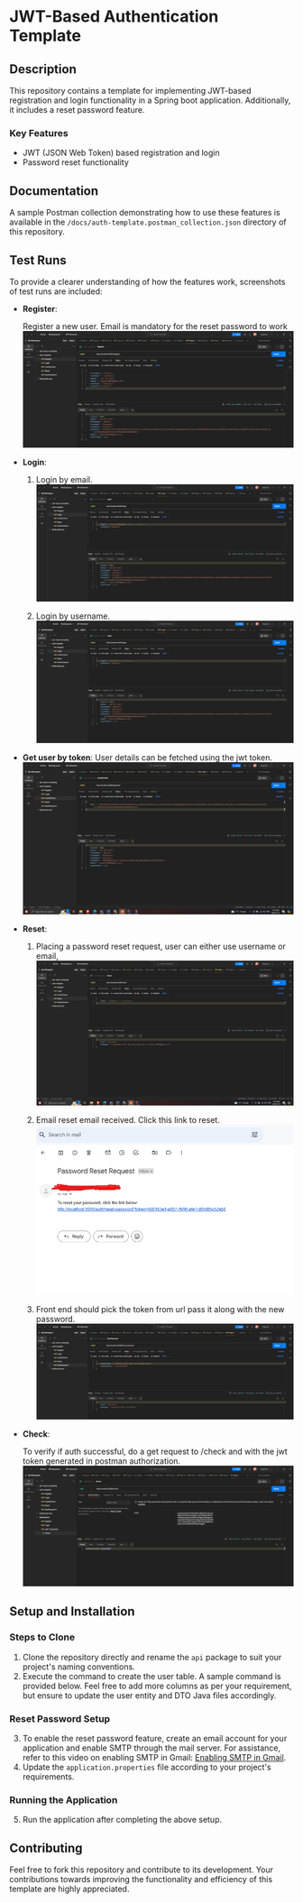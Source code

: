 # JWT-Based Authentication Template

## Description
This repository contains a template for implementing JWT-based registration and login functionality in a Spring boot application. Additionally, it includes a reset password feature.

### Key Features
- JWT (JSON Web Token) based registration and login
- Password reset functionality

## Documentation
A sample Postman collection demonstrating how to use these features is available in the `/docs/auth-template.postman_collection.json` directory of this repository.

## Test Runs
To provide a clearer understanding of how the features work, screenshots of test runs are included:

- **Register**: 

  Register a new user. Email is mandatory for the reset password to work
  ![Register](./assets/Register.png)

- **Login**:
  
  1. Login by email.
     ![LoginByEmail](./assets/LoginByEmail.png)
     
  2. Login by username.
     ![LoginByUsername](./assets/LoginByUsername.png)

- **Get user by token**:
  User details can be fetched using the jwt token.
     ![GetUser](./assets/GetUserByToken.png)

- **Reset**:

  1. Placing a password reset request, user can either use username or email,
     ![ResetRequest](./assets/Reset.png)
     
  2. Email reset email received. Click this link to reset.
     ![ResetEmail](./assets/ResetEmail.png)
  
  3. Front end should pick the token from url pass it along with the new password.
    ![ResetPassword](./assets/NewPassword.png)

- **Check**:

  To verify if auth successful, do a get request to /check and with the jwt token generated in postman authorization.
     ![CheckRequest](./assets/Check.png)



## Setup and Installation

### Steps to Clone
1. Clone the repository directly and rename the `api` package to suit your project's naming conventions.
2. Execute the command to create the user table. A sample command is provided below. Feel free to add more columns as per your requirement, but ensure to update the user entity and DTO Java files accordingly.

### Reset Password Setup
3. To enable the reset password feature, create an email account for your application and enable SMTP through the mail server. For assistance, refer to this video on enabling SMTP in Gmail: [Enabling SMTP in Gmail](https://www.youtube.com/watch?v=D-NYmDWiFjU).
4. Update the `application.properties` file according to your project's requirements.

### Running the Application
5. Run the application after completing the above setup.

## Contributing
Feel free to fork this repository and contribute to its development. Your contributions towards improving the functionality and efficiency of this template are highly appreciated.
